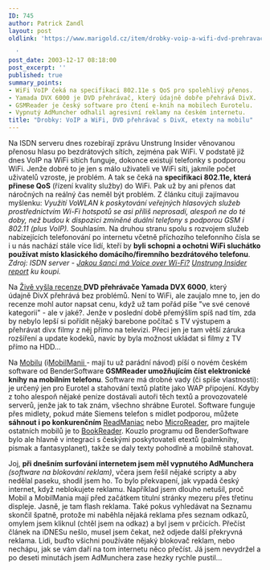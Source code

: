 ```yaml
---
ID: 745
author: Patrick Zandl
layout: post
oldlink: 'https://www.marigold.cz/item/drobky-voip-a-wifi-dvd-prehravac-s-divx-etexty-na-mobilu

  '
post_date: 2003-12-17 08:18:00
post_excerpt: ''
published: true
summary_points:
- WiFi VoIP čeká na specifikaci 802.11e s QoS pro spolehlivý přenos.
- Yamada DVX 6000 je DVD přehrávač, který údajně dobře přehrává DivX.
- GSMReader je český software pro čtení e-knih na mobilech Eurotelu.
- Vypnutý AdMuncher odhalil agresivní reklamy na českém internetu.
title: "Drobky: VoIP a WiFi, DVD přehrávač s DivX, etexty na mobilu"
---
```


<p>
Na ISDN serveru dnes rozebírají zprávu Unstrung Insider věnovanou přenosu hlasu po bezdrátových sítích, zejména pak WiFi. V podstatě již dnes VoIP na WiFi sítích funguje, dokonce existují telefonky s podporou WiFi. Jenže dobré to je jen s málo uživateli ve WiFi síti, jakmile počet uživatelů vzroste, je problém. A tak se čeká na <STRONG>specifikaci 802.11e, která přinese QoS</STRONG> (řízení kvality služby) do WiFi. Pak už by ani přenos dat náročných na reálný čas neměl být problém. Z článku cituji zajímavou myšlenku: <EM>Využití VoWLAN k poskytování veřejných hlasových služeb prostřednictvím Wi-Fi hotspotů se asi příliš neprosadí, alespoň ne do té doby, než budou k dispozici zmíněné duální telefony s podporou GSM i 802.11 (plus VoIP).</EM> Souhlasím. Na druhou stranu spolu s rozvojem služeb nabízejících telefonování po internetu včetně příchozího telefonního čísla se i u nás nachází stále více lidí, kteří by <STRONG>byli schopni a ochotni WiFi sluchátko používat místo klasického domácího/firemního bezdrátového telefonu</STRONG>. <EM>Zdroj: ISDN server - </EM><A href="http://www.isdn.cz/clanek.php?cid=5418" target=_blank><EM>Jakou šanci má Voice over Wi-Fi?</EM></A><EM>&#160;</EM><A href="http://www.unstrung.com/insider/default.asp?page=excerpt#22" target=_blank><EM>Unstrung Insider report</EM></A><EM> ku koupi.</EM></p>

<p>
Na <A href="http://www.zive.cz/h/Domacikino/AR.asp?ARI=114067" target=_blank>Živě vyšla recenze </A><STRONG>DVD přehrávače Yamada DVX 6000</STRONG>, který údajně&#160;DivX přehrává bez problémů. Není to WiFi, ale zaujalo mne to, jen do recenze mohl autor napsat cenu, když už tam pořád píše "ve své cenové kategorii" - ale v jaké?. Jenže v poslední době přemýšlím spíš nad tím, zda by nebylo lepší si pořídit nějaký barebone počítač s TV výstupem a přehrávat divx filmy z něj přímo na televizi. Přeci jen je tam větší záruka rozšíření a update kodeků, navíc by byla možnost ukládat si filmy z TV přímo na HDD...</p>

<p>
Na <A href="http://mobil.idnes.cz/mobilni_komunikace/mobilni_telefony/software/gsmreader031217.html" target=_blank>Mobilu</A> (i<A href="http://www.mobilmania.cz/Operatori/Ar.asp?ARI=106118&amp;CAI=2144" target=_blank>MobilManii </A>- mají tu už parádní návod) píší o novém českém software od BenderSoftware <STRONG>GSMReader&#160;umožňujícím číst elektronické knihy na mobilním telefonu</STRONG>. Software má drobné vady (či spíše vlastnosti): je určený jen pro Eurotel a stahování textů platíte jako WAP připojení. Kdyby z toho alespoň nějaké peníze dostávali autoři těch textů a provozovatelé serverů, jenže jak to tak znám, všechno shrábne Eurotel. Software funguje přes midlety, pokud máte Siemens telefon s midlet podporou, můžete <STRONG>sáhnout i po konkurenčním</STRONG> <A href="http://www.deep-shadows.com/hax/ReadManiac.htm" target=_blank>ReadManiac</A>&#160;nebo <A href="http://home.c2i.net/thvoslef/midlets/" target=_blank>MicroReader</A>, pro majitele ostatních mobilů je to <A href="http://tequilacat.narod.ru/dev/br/index-en.html" target=_blank>BookReader</A>. Kouzlo programu od BenderSoftware bylo ale hlavně v integraci s českými poskytovateli etextů (palmknihy, pismak a fantasyplanet), takže se daly texty pohodlně a mobilně stahovat. </p>

<p>
Joj, <STRONG>při dnešním surfování internetem jsem měl vypnutého AdMunchera </STRONG><EM>(software na blokování reklam)</EM>, včera jsem řešil nějaké scripty a aby nedělal paseku, shodil jsem ho. To bylo překvapení, jak vypadá český internet, když neblokujete reklamu. Například jsem dlouho netušil, proč Mobil a MobilMania mají před začátkem titulní stránky mezeru přes třetinu displeje. Jasně, je tam flash reklama. Také pokus vyhledávat na Seznamu skončil špatně, protože mi naběhla nějaká reklama přes seznam odkazů, omylem jsem kliknul (chtěl jsem na odkaz) a byl jsem v prčicích. Přečíst článek na iDNESu nešlo, musel jsem čekat, než odjede další překryvná reklama. Lidi, buďto všichni používáte nějaký blokovač reklam, nebo nechápu, jak se vám daří na tom internetu něco přečíst. Já jsem nevydržel a po deseti minutách jsem AdMunchera zase hezky rychle pustil...&#160;</p>
</EM>